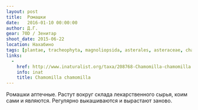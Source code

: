 ```yaml
---
layout: post
title:  Ромашки
date:   2016-01-10 00:00:00
author: Д.Г.
gear: 70D / Зенитар
shoot_date: 2015-06-22
location: Нахабино
tags: [plantae, tracheophyta, magnoliopsida, asterales, asteraceae, chamomilla, chamomilla chamomilla]
links:
  -
    href: http://www.inaturalist.org/taxa/208768-Chamomilla-chamomilla
    info: inat
    title: Chamomilla chamomilla
---
```


Ромашки аптечные. Растут вокруг склада лекарственного сырья, коим сами и
являются. Регулярно выкашиваются и вырастают заново.
